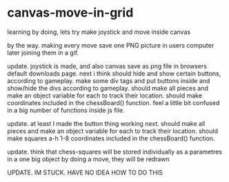 # canvas-move-in-grid
learning by doing, lets try make joystick and move inside canvas

by the way.
making every move save one PNG picture in users computer
later joining them in a gif.

update.
joystick is made, and also canvas save as png file in browsers default downloads page.
next i think should hide and show certain buttons, according to gameplay.
make some div tags and put buttons inside and show/hide the divs according to gameplay.
should make all pieces and make an object variable for each to track their location.
should make coordinates included in the chessBoard() function.
feel a little bit confused in a big number of functions inside js file.

update.
at least I made the button thing working
next.
should make all pieces and make an object variable for each to track their location.
should make squares a-h 1-8 coordinates included in the chessBoard() function.

update.
think that chess-squares will be stored individually as a parametres in a one big object by doing a move, they will be redrawn

UPDATE.
IM STUCK. HAVE NO IDEA HOW TO DO THIS
